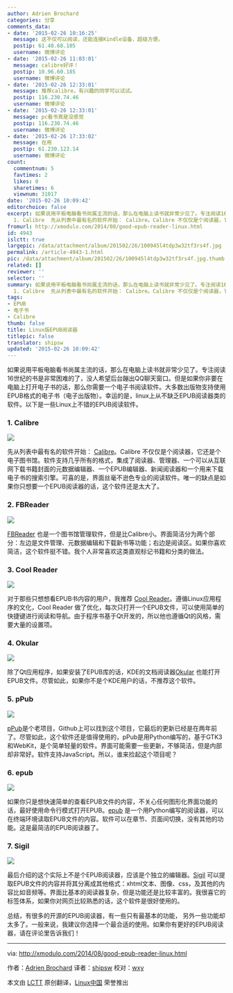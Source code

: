 ```yaml
---
author: Adrien Brochard
categories: 分享
comments_data:
- date: '2015-02-26 10:16:25'
  message: 这不仅可以阅读，还能连接Kindle设备，超级方便。
  postip: 61.48.68.105
  username: 微博评论
- date: '2015-02-26 11:03:01'
  message: calibre好评！
  postip: 10.96.60.185
  username: 微博评论
- date: '2015-02-26 12:33:01'
  message: 推荐calibre，有兴趣的同学可以试试。
  postip: 116.230.74.46
  username: 微博评论
- date: '2015-02-26 12:33:01'
  message: pc看书真是没感觉
  postip: 116.230.74.46
  username: 微博评论
- date: '2015-02-26 17:33:02'
  message: 在用
  postip: 61.230.123.14
  username: 微博评论
count:
  commentnum: 5
  favtimes: 2
  likes: 0
  sharetimes: 6
  viewnum: 31017
date: '2015-02-26 10:09:42'
editorchoice: false
excerpt: 如果说用平板电脑看书尚属主流的话，那么在电脑上读书就非常少见了。专注阅读16世纪的书是非常困难的了，没人希望后台蹦出QQ聊天窗口。但是如果你非要在电脑上打开电子书的话，那么你需要一个电子书阅读软件。大多数出版物支持使用EPUB格式的电子书（电子出版物）。幸运的是，linux上从不缺乏EPUB阅读器类的软件。以下是一些Linux上不错的EPUB阅读软件。
  1. Calibre  先从列表中最有名的软件开始： Calibre。Calibre 不仅仅是个阅读器，它还是个电子图书馆。软件支持几乎所有的格式，集成了阅读器、管理器、一个可以从互联网下载书籍封面
fromurl: http://xmodulo.com/2014/08/good-epub-reader-linux.html
id: 4943
islctt: true
largepic: /data/attachment/album/201502/26/100945l4tdp3w32tf3rs4f.jpg
permalink: /article-4943-1.html
pic: /data/attachment/album/201502/26/100945l4tdp3w32tf3rs4f.jpg.thumb.jpg
related: []
reviewer: ''
selector: ''
summary: 如果说用平板电脑看书尚属主流的话，那么在电脑上读书就非常少见了。专注阅读16世纪的书是非常困难的了，没人希望后台蹦出QQ聊天窗口。但是如果你非要在电脑上打开电子书的话，那么你需要一个电子书阅读软件。大多数出版物支持使用EPUB格式的电子书（电子出版物）。幸运的是，linux上从不缺乏EPUB阅读器类的软件。以下是一些Linux上不错的EPUB阅读软件。
  1. Calibre  先从列表中最有名的软件开始： Calibre。Calibre 不仅仅是个阅读器，它还是个电子图书馆。软件支持几乎所有的格式，集成了阅读器、管理器、一个可以从互联网下载书籍封面
tags:
- EPUB
- 电子书
- Calibre
thumb: false
title: Linux版EPUB阅读器
titlepic: false
translator: shipsw
updated: '2015-02-26 10:09:42'
---
```


如果说用平板电脑看书尚属主流的话，那么在电脑上读书就非常少见了。专注阅读16世纪的书是非常困难的了，没人希望后台蹦出QQ聊天窗口。但是如果你非要在电脑上打开电子书的话，那么你需要一个电子书阅读软件。大多数出版物支持使用EPUB格式的电子书（电子出版物）。幸运的是，linux上从不缺乏EPUB阅读器类的软件。以下是一些Linux上不错的EPUB阅读软件。


### 1. Calibre


![](/data/attachment/album/201502/26/100945l4tdp3w32tf3rs4f.jpg)


先从列表中最有名的软件开始： [Calibre](http://calibre-ebook.com/)。Calibre 不仅仅是个阅读器，它还是个电子图书馆。软件支持几乎所有的格式，集成了阅读器、管理器、一个可以从互联网下载书籍封面的元数据编辑器、一个EPUB编辑器、新闻阅读器和一个用来下载电子书的搜索引擎。可喜的是，界面丝毫不逊色专业的阅读软件。唯一的缺点是如果你只想要一个EPUB阅读器的话，这个软件还是太大了。


### 2. FBReader


![](/data/attachment/album/201502/26/100946hiem7a9zgz55noaq.jpg)


[FBReader](http://fbreader.org/) 也是一个图书馆管理软件，但是比Calibre小。界面简洁分为两个部分：左边是文件管理、元数据编辑和下载新书等功能；右边是阅读区。如果你喜欢简洁，这个软件挺不错。我个人非常喜欢这类直观标记书籍和分类的做法。


### 3. Cool Reader


![](/data/attachment/album/201502/26/100948voih4a4hgem5jhlx.jpg)


对于那些只想想看EPUB书内容的用户，我推荐 [Cool Reader](http://crengine.sourceforge.net/)。遵循Linux应用程序的文化，Cool Reader 做了优化，每次只打开一个EPUB文件，可以使用简单的快捷键进行阅读和导航。由于程序书基于Qt开发的，所以他也遵循Qt的风格，需要大量的设置项。


### 4. Okular


![](/data/attachment/album/201502/26/100950zzj6h3tmytnfnnzm.jpg)


除了Qt应用程序，如果安装了EPUB库的话，KDE的文档阅读器[Okular](http://okular.kde.org/) 也能打开EPUB文件。尽管如此，如果你不是个KDE用户的话，不推荐这个软件。


### 5. pPub


![](/data/attachment/album/201502/26/100953khsav36bcxa8khsb.jpg)


[pPub](https://github.com/sakisds/pPub)是个老项目，Github上可以找到这个项目，它最后的更新已经是在两年前了。尽管如此，这个软件还是值得使用的，pPub是用Python编写的，基于GTK3和WebKit，是个简单轻量的软件。界面可能需要一些更新，不够简洁，但是内部却非常好。软件支持JavaScript。所以，谁来捡起这个项目呢？


### 6. epub


![](/data/attachment/album/201502/26/100955x486zmd322t833zt.jpg)


如果你只是想快速简单的查看EPUB文件的内容，不关心任何图形化界面功能的话，最好使用命令行模式打开EPUB。[epub](https://github.com/rupa/epub) 是一个用Python编写的阅读器，可以在终端环境读取EPUB文件的内容。软件可以在章节、页面间切换，没有其他的功能。这是最简洁的EPUB阅读器了。


### 7. Sigil


![](/data/attachment/album/201502/26/100957cd2dm3xf53h3f3dm.jpg)


最后介绍的这个实际上不是个EPUB阅读器，应该是个独立的编辑器。[Sigil](https://github.com/user-none/Sigil) 可以提取EPUB文件的内容并将其分离成其他格式：xhtml文本、图像、css，及其他的内容比如音频等。界面比基本的阅读器复杂，但是功能还是比较丰富的。我很喜它的标签体系，如果你对网页比较熟悉的话，这个软件是很好使用的。


总结，有很多的开源的EPUB阅读器，有一些只有最基本的功能， 另外一些功能却太多了。一般来说，我建议你选择一个最合适的使用。如果你有更好的EPUB阅读器，请在评论里告诉我们！




---


via: <http://xmodulo.com/2014/08/good-epub-reader-linux.html>


作者：[Adrien Brochard](http://xmodulo.com/author/adrien) 译者：[shipsw](https://github.com/shipsw) 校对：[wxy](https://github.com/wxy)


本文由 [LCTT](https://github.com/LCTT/TranslateProject) 原创翻译，[Linux中国](http://linux.cn/) 荣誉推出